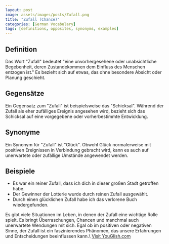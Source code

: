 ```yaml
---
layout: post
image: assets/images/posts/Zufall.png
title: "Zufall (Chance)"
categories: [German Vocabulary]
tags: [definitions, opposites, synonyms, examples]
---
```


## Definition
Das Wort "Zufall" bedeutet "eine unvorhergesehene oder unabsichtliche Begebenheit, deren Zustandekommen dem Einfluss des Menschen entzogen ist." Es bezieht sich auf etwas, das ohne besondere Absicht oder Planung geschieht.

## Gegensätze
Ein Gegensatz zum "Zufall" ist beispielsweise das "Schicksal". Während der Zufall als eher zufälliges Ereignis angesehen wird, bezieht sich das Schicksal auf eine vorgegebene oder vorherbestimmte Entwicklung.

## Synonyme
Ein Synonym für "Zufall" ist "Glück". Obwohl Glück normalerweise mit positiven Ereignissen in Verbindung gebracht wird, kann es auch auf unerwartete oder zufällige Umstände angewendet werden.

## Beispiele
- Es war ein reiner Zufall, dass ich dich in dieser großen Stadt getroffen habe.
- Der Gewinner der Lotterie wurde durch reinen Zufall ausgewählt.
- Durch einen glücklichen Zufall habe ich das verlorene Buch wiedergefunden.

Es gibt viele Situationen im Leben, in denen der Zufall eine wichtige Rolle spielt. Es bringt Überraschungen, Chancen und manchmal auch unerwartete Wendungen mit sich. Egal ob im positiven oder negativen Sinne, der Zufall ist ein faszinierendes Phänomen, das unsere Erfahrungen und Entscheidungen beeinflussen kann.\ <a id="yg-widget-0" class="youglish-widget" data-query="Zufall" data-lang="german" data-components="8412" data-auto-start="0" data-bkg-color="theme_light" data-title="How%20to%20pronounce%20Zufall%20in%20German"  rel="nofollow" href="https://youglish.com">Visit YouGlish.com</a><script async src="https://youglish.com/public/emb/widget.js" charset="utf-8"></script>
